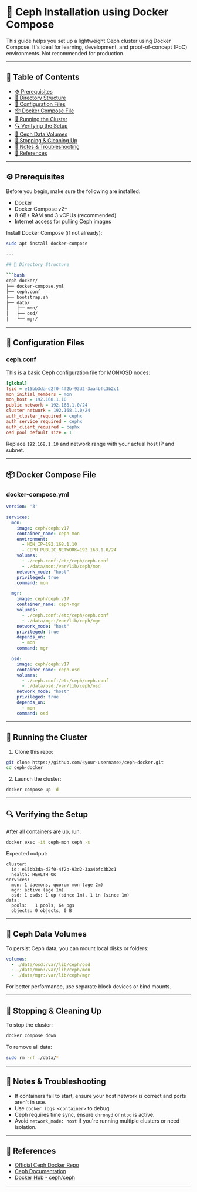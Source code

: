 # 🐳 Ceph Installation using Docker Compose

This guide helps you set up a lightweight Ceph cluster using Docker Compose. It's ideal for learning, development, and proof-of-concept (PoC) environments. Not recommended for production.

---

## 📌 Table of Contents

- [⚙️ Prerequisites](#️-prerequisites)
- [📁 Directory Structure](#-directory-structure)
- [🧾 Configuration Files](#-configuration-files)
- [📦 Docker Compose File](#-docker-compose-file)
- [🚀 Running the Cluster](#-running-the-cluster)
- [🔍 Verifying the Setup](#-verifying-the-setup)
- [📂 Ceph Data Volumes](#-ceph-data-volumes)
- [🛑 Stopping & Cleaning Up](#-stopping--cleaning-up)
- [🧠 Notes & Troubleshooting](#-notes--troubleshooting)
- [🔗 References](#-references)

---

## ⚙️ Prerequisites

Before you begin, make sure the following are installed:

- Docker
- Docker Compose v2+
- 8 GB+ RAM and 3 vCPUs (recommended)
- Internet access for pulling Ceph images

Install Docker Compose (if not already):

```bash
sudo apt install docker-compose

---

## 📁 Directory Structure

```bash
ceph-docker/
├── docker-compose.yml
├── ceph.conf
├── bootstrap.sh
├── data/
│   ├── mon/
│   ├── osd/
│   └── mgr/
```

---

## 🧾 Configuration Files

### ceph.conf

This is a basic Ceph configuration file for MON/OSD nodes:

```ini
[global]
fsid = e15bb3da-d2f0-4f2b-93d2-3aa4bfc3b2c1
mon_initial_members = mon
mon_host = 192.168.1.10
public network = 192.168.1.0/24
cluster network = 192.168.1.0/24
auth_cluster_required = cephx
auth_service_required = cephx
auth_client_required = cephx
osd pool default size = 1
```

Replace `192.168.1.10` and network range with your actual host IP and subnet.

---

## 📦 Docker Compose File

### docker-compose.yml

```yaml
version: '3'

services:
  mon:
    image: ceph/ceph:v17
    container_name: ceph-mon
    environment:
      - MON_IP=192.168.1.10
      - CEPH_PUBLIC_NETWORK=192.168.1.0/24
    volumes:
      - ./ceph.conf:/etc/ceph/ceph.conf
      - ./data/mon:/var/lib/ceph/mon
    network_mode: "host"
    privileged: true
    command: mon

  mgr:
    image: ceph/ceph:v17
    container_name: ceph-mgr
    volumes:
      - ./ceph.conf:/etc/ceph/ceph.conf
      - ./data/mgr:/var/lib/ceph/mgr
    network_mode: "host"
    privileged: true
    depends_on:
      - mon
    command: mgr

  osd:
    image: ceph/ceph:v17
    container_name: ceph-osd
    volumes:
      - ./ceph.conf:/etc/ceph/ceph.conf
      - ./data/osd:/var/lib/ceph/osd
    network_mode: "host"
    privileged: true
    depends_on:
      - mon
    command: osd
```

---

## 🚀 Running the Cluster

1. Clone this repo:

```bash
git clone https://github.com/<your-username>/ceph-docker.git
cd ceph-docker
```

2. Launch the cluster:

```bash
docker compose up -d
```

---

## 🔍 Verifying the Setup

After all containers are up, run:

```bash
docker exec -it ceph-mon ceph -s
```

Expected output:

```
cluster:
  id: e15bb3da-d2f0-4f2b-93d2-3aa4bfc3b2c1
  health: HEALTH_OK
services:
  mon: 1 daemons, quorum mon (age 2m)
  mgr: active (age 1m)
  osd: 1 osds: 1 up (since 1m), 1 in (since 1m)
data:
  pools:   1 pools, 64 pgs
  objects: 0 objects, 0 B
```

---

## 📂 Ceph Data Volumes

To persist Ceph data, you can mount local disks or folders:

```yaml
volumes:
  - ./data/osd:/var/lib/ceph/osd
  - ./data/mon:/var/lib/ceph/mon
  - ./data/mgr:/var/lib/ceph/mgr
```

For better performance, use separate block devices or bind mounts.

---

## 🛑 Stopping & Cleaning Up

To stop the cluster:

```bash
docker compose down
```

To remove all data:

```bash
sudo rm -rf ./data/*
```

---

## 🧠 Notes & Troubleshooting

* If containers fail to start, ensure your host network is correct and ports aren't in use.
* Use `docker logs <container>` to debug.
* Ceph requires time sync, ensure `chronyd` or `ntpd` is active.
* Avoid `network_mode: host` if you're running multiple clusters or need isolation.

---

## 🔗 References

* [Official Ceph Docker Repo](https://github.com/ceph/ceph)
* [Ceph Documentation](https://docs.ceph.com/en/latest/)
* [Docker Hub - ceph/ceph](https://hub.docker.com/r/ceph/ceph)

---


